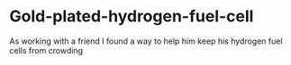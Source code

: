 # Gold-plated-hydrogen-fuel-cell
As working with a friend I found a way to help him keep his hydrogen fuel cells from crowding 
